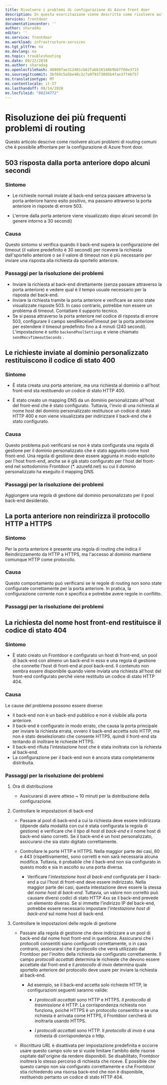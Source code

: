 ```yaml
---
title: Risolvere i problemi di configurazione di Azure front door
description: In questa esercitazione viene descritto come risolvere autonomamente alcuni dei problemi comuni che si potrebbero riscontrare per Frontdoor.
services: frontdoor
documentationcenter: ''
author: sharad4u
editor: ''
ms.service: frontdoor
ms.workload: infrastructure-services
ms.tgt_pltfrm: na
ms.devlang: na
ms.topic: troubleshooting
ms.date: 09/22/2018
ms.author: sharadag
ms.openlocfilehash: 40809fae312401cb62fabb10140b9bb7f60e3715
ms.sourcegitcommit: 3bf69c5a5be48c2c7a979373895b4fae3f746757
ms.translationtype: MT
ms.contentlocale: it-IT
ms.lasthandoff: 08/14/2020
ms.locfileid: "88234772"
---
```

# <a name="troubleshooting-common-routing-issues"></a>Risoluzione dei più frequenti problemi di routing

Questo articolo descrive come risolvere alcuni problemi di routing comuni che è possibile affrontare per la configurazione di Azure front door.

## <a name="503-response-from-front-door-after-a-few-seconds"></a>503 risposta dalla porta anteriore dopo alcuni secondi

### <a name="symptom"></a>Sintomo

- Le richieste normali inviate al back-end senza passare attraverso la porta anteriore hanno esito positivo, ma passano attraverso la porta anteriore in risposte di errore 503.

- L'errore dalla porta anteriore viene visualizzato dopo alcuni secondi (in genere intorno a 30 secondi)

### <a name="cause"></a>Causa

Questo sintomo si verifica quando il back-end supera la configurazione del timeout (il valore predefinito è 30 secondi) per ricevere la richiesta dall'sportello anteriore o se il valore di timeout non è più necessario per inviare una risposta alla richiesta da sportello anteriore. 

### <a name="troubleshooting-steps"></a>Passaggi per la risoluzione dei problemi

- Inviare la richiesta al back-end direttamente (senza passare attraverso la porta anteriore) e vedere qual è il tempo usuale necessario per la risposta del back-end.
- Inviare la richiesta tramite la porta anteriore e verificare se sono state visualizzate risposte 503. In caso contrario, potrebbe non essere un problema di timeout. Contattare il supporto tecnico.
- Se si passa attraverso la porta anteriore nel codice di risposta di errore 503, configurare il campo sendReceiveTimeout per la porta anteriore per estendere il timeout predefinito fino a 4 minuti (240 secondi). L'impostazione è sotto `backendPoolSettings` e viene chiamato `sendRecvTimeoutSeconds` . 

## <a name="requests-sent-to-the-custom-domain-returns-400-status-code"></a>Le richieste inviate al dominio personalizzato restituiscono il codice di stato 400

### <a name="symptom"></a>Sintomo

- È stata creata una porta anteriore, ma una richiesta al dominio o all'host front-end sta restituendo un codice di stato HTTP 400.

- È stato creato un mapping DNS da un dominio personalizzato all'host del front-end che è stato configurato. Tuttavia, l'invio di una richiesta al nome host del dominio personalizzato restituisce un codice di stato HTTP 400 e non viene visualizzata per indirizzare il back-end che è stato configurato.

### <a name="cause"></a>Causa

Questo problema può verificarsi se non è stata configurata una regola di gestione per il dominio personalizzato che è stato aggiunto come host front-end. Una regola di gestione deve essere aggiunta in modo esplicito per l'host front-end, anche se è già stato configurato per l'host del front-end nel sottodominio Frontdoor (*. azurefd.net) su cui il dominio personalizzato ha eseguito il mapping DNS.

### <a name="troubleshooting-steps"></a>Passaggi per la risoluzione dei problemi

Aggiungere una regola di gestione dal dominio personalizzato per il pool back-end desiderato.

## <a name="front-door-is-not-redirecting-http-to-https"></a>La porta anteriore non reindirizza il protocollo HTTP a HTTPS

### <a name="symptom"></a>Sintomo

Per la porta anteriore è presente una regola di routing che indica il Reindirizzamento da HTTP a HTTPS, ma l'accesso al dominio mantiene comunque HTTP come protocollo.

### <a name="cause"></a>Causa

Questo comportamento può verificarsi se le regole di routing non sono state configurate correttamente per la porta anteriore. In pratica, la configurazione corrente non è specifica e potrebbe avere regole in conflitto.

### <a name="troubleshooting-steps"></a>Passaggi per la risoluzione dei problemi

## <a name="request-to-frontend-hostname-returns-404-status-code"></a>La richiesta del nome host front-end restituisce il codice di stato 404

### <a name="symptom"></a>Sintomo

- È stato creato un Frontdoor e configurato un host di front-end, un pool di back-end con almeno un back-end in esso e una regola di gestione che connette l'host di front-end al pool back-end. Il contenuto non sembra essere disponibile quando viene inviata una richiesta all'host del front-end configurato perché viene restituito un codice di stato HTTP 404.

### <a name="cause"></a>Causa

Le cause del problema possono essere diverse:

- Il back-end non è un back-end pubblico e non è visibile alla porta anteriore.
- Il back-end è configurato in modo errato, che causa la porta principale per inviare la richiesta errata, ovvero il back-end accetta solo HTTP, ma non è stato deselezionato che consente HTTPS, quindi il front-end sta tentando di inoltrare le richieste HTTPS.
- Il back-end rifiuta l'intestazione host che è stata inoltrata con la richiesta al back-end.
- La configurazione per il back-end non è ancora stata completamente distribuita.

### <a name="troubleshooting-steps"></a>Passaggi per la risoluzione dei problemi

1. Ora di distribuzione
   - Assicurarsi di avere atteso ~ 10 minuti per la distribuzione della configurazione.

2. Controllare le impostazioni di back-end
    - Passare al pool di back-end a cui la richiesta deve essere indirizzata (dipende dalla modalità con cui è stata configurata la regola di gestione) e verificare che il _tipo di host di back-end_ e il nome host di back-end siano corretti. Se il back-end è un host personalizzato, assicurarsi che sia stato digitato correttamente. 

    - Controllare le porte HTTP e HTTPS. Nella maggior parte dei casi, 80 e 443 (rispettivamente), sono corretti e non sarà necessaria alcuna modifica. Tuttavia, è probabile che il back-end non sia configurato in questo modo e sia in ascolto su una porta diversa.

        - Verificare l'_intestazione host di back-end_ configurata per il back-end a cui l'host di front-end deve essere indirizzato. Nella maggior parte dei casi, questa intestazione deve essere la stessa del _nome host di back-end_. Tuttavia, un valore non corretto può causare diversi codici di stato HTTP 4xx se il back-end prevede un elemento diverso. Se si immette l'indirizzo IP del back-end, potrebbe essere necessario impostare l'_intestazione host di back-end_ sul nome host di back-end.


3. Controllare le impostazioni delle regole di gestione
    - Passare alla regola di gestione che deve indirizzare a un pool di back-end dal nome host front-end in questione. Assicurarsi che i protocolli consentiti siano configurati correttamente, o in caso contrario, assicurarsi che il protocollo che verrà utilizzato dal Frontdoor per l'inoltro della richiesta sia configurato correttamente. Il campo _protocolli accettati_ determina le richieste che devono essere accettate dal front-end e il _protocollo di invio_ determina quale sportello anteriore del protocollo deve usare per inviare la richiesta al back-end.
         - Ad esempio, se il back-end accetta solo richieste HTTP, le configurazioni seguenti saranno valide:
            - _I protocolli accettati_ sono HTTP e HTTPS. _Il protocollo di trasmissione_ è HTTP. La corrispondenza richiesta non funziona, poiché HTTPS è un protocollo consentito e se una richiesta è arrivata come HTTPS, il Frontdoor cercherà di inoltrarla usando HTTPS.

            - _I protocolli accettati_ sono HTTP. Il _protocollo di invio_ è una richiesta di corrispondenza o http.

    - _Riscrittura URL_ è disattivata per impostazione predefinita e occorre usare questo campo solo se si vuole limitare l'ambito delle risorse ospitate dall'origine da rendere disponibili. Se disabilitato, Frontdoor inoltrerà lo stesso percorso di richiesta che riceve. È possibile che questo campo non sia configurato correttamente e che Frontdoor stia richiedendo una risorsa back-end che non è disponibile, restituendo pertanto un codice di stato HTTP 404.

